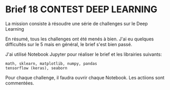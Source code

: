 # Brief 18 CONTEST DEEP LEARNING

La mission consiste à résoudre une série de challenges sur le Deep Learning

En résumé, tous les challenges ont été menés à bien. J'ai eu quelques difficultés sur le 5 mais en général, le brief s'est bien passé.  

J'ai utilisé Notebook Jupyter pour réaliser le brief et les librairies suivants:
```
math, sklearn, matplotlib, numpy, pandas
tensorflow (keras), seaborn

```

Pour chaque challenge, il faudra ouvrir chaque Notebook. Les actiions sont commentées.


